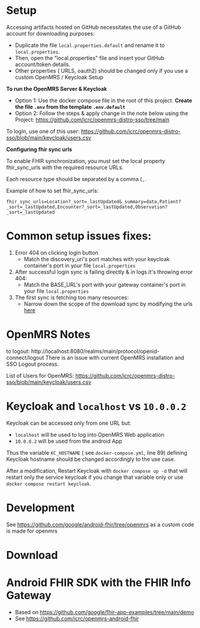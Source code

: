 # Setup

Accessing artifacts hosted on GitHub necessitates the use of a GitHub account for downloading purposes:

- Duplicate the file `local.properties.default` and rename it to `local.properties`.
- Then, open the "local.properties" file and insert your GitHub account/token details.
- Other properties ( URLS, oauth2) should be changed only if you use a custom OpenMRS / Keycloak Setup

**To run the OpenMRS Server & Keycloak**
- Option 1: Use the docker  compose file in the root of this project. **Create the file `.env` from the template `.env.default`**
- Option 2: Follow the steps & apply change in the note below using the Project: https://github.com/icrc/openmrs-distro-sso/tree/main

To login, use one of this user: https://github.com/icrc/openmrs-distro-sso/blob/main/keycloak/users.csv

**Configuring fhir sync urls**

To enable FHIR synchronization, you must set the local property fhir_sync_urls with the required resource URLs. 

Each resource type should be separated by a comma (`,`. 

Example of how to set fhir_sync_urls:

`fhir_sync_urls=Location?_sort=_lastUpdated&_summary=data,Patient?_sort=_lastUpdated,Encounter?_sort=_lastUpdated,Observation?_sort=_lastUpdated`

# Common setup issues fixes:
1. Error 404 on clicking login button
    - Match the discovery_uri's port matches with your keycloak container's port in your file `local.properties`
2. After successful login sync is failing directly & in logs it's throwing error 404:
    - Match the BASE_URL's port with your gateway container's port in your file `local.properties`
3. The first sync is fetching too many resources:
    - Narrow down the scope of the download sync by modifying the urls [here]("https://github.com/icrc/openmrs-android-fhir/blob/1c0b93cbf14be3b32d12f7d5182d11b17085bc38/app/src/main/java/org/openmrs/android/fhir/data/TimestampBasedDownloadWorkManagerImpl.kt#L35")

# OpenMRS Notes

to logout: http://localhost:8080/realms/main/protocol/openid-connect/logout
There is an issue with current OpenMRS installation and SSO Logout process.

List of Users for OpenMRS: https://github.com/icrc/openmrs-distro-sso/blob/main/keycloak/users.csv

# Keycloak and `localhost` vs `10.0.0.2`

Keycloak can be accessed only from one URL but:
- `localhost` will be used to log into OpenMRS Web application
- `10.0.0.2` will be used from the android App

Thus the variable `KC_HOSTNAME` ( see `docker-compose.yml`, line 89) defining Keycloak hostname should be changed accordingly to the use case.

After a modification, Restart Keycloak with `docker compose up -d` that will restart only the service keycloak if you change that variable only or use `docker compose restart keycloak`.

# Development
See https://github.com/google/android-fhir/tree/openmrs as a custom code is made for openmrs


# Download 


# Android FHIR SDK with the FHIR Info Gateway
   - Based on  https://github.com/google/fhir-app-examples/tree/main/demo
   - See https://github.com/icrc/openmrs-android-fhir
